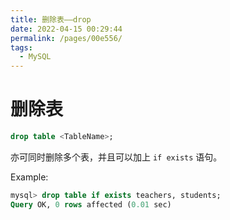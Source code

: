 ```yaml
---
title: 删除表——drop
date: 2022-04-15 00:29:44
permalink: /pages/00e556/
tags:
  - MySQL
---
```

# 删除表

```sql
drop table <TableName>;
```

亦可同时删除多个表，并且可以加上 `if exists` 语句。

Example: 

```sql
mysql> drop table if exists teachers, students;
Query OK, 0 rows affected (0.01 sec)
```

